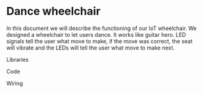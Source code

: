 # Dance wheelchair

In this document we will describe the functioning of our IoT wheelchair. We designed a wheelchair to let users dance. It works like guitar hero. LED signals tell the user what move to make, if the move was correct, the seat will vibrate and the LEDs will tell the user what move to make next.

Libraries


Code

Wiring
